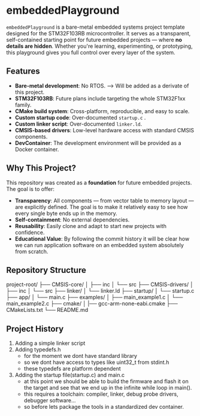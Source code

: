 # embeddedPlayground

`embeddedPlayground` is a bare-metal embedded systems project template designed for the STM32F103RB microcontroller. It serves as a transparent, self-contained starting point for future embedded projects — where **no details are hidden**. Whether you're learning, experimenting, or prototyping, this playground gives you full control over every layer of the system.

## Features

- **Bare-metal development**: No RTOS. --> Will be added as a derivate of this project.
- **STM32F103RB**: Future plans include targeting the whole STM32F1xx family.
- **CMake build system**: Cross-platform, reproducible, and easy to scale.
- **Custom startup code**: Over-documented `startup.c` .
- **Custom linker script**: Over-documented `linker.ld`.
- **CMSIS-based drivers**: Low-level hardware access with standard CMSIS components.
- **DevContainer**: The development environment will be provided as a Docker container.

## Why This Project?

This repository was created as a **foundation** for future embedded projects. The goal is to offer:
- **Transparency**: All components — from vector table to memory layout — are explicitly defined. The goal is to make it relatively easy to see how every single byte ends up in the memory.
- **Self-containment**: No external dependencies. 
- **Reusability**: Easily clone and adapt to start new projects with confidence.
- **Educational Value**: By following the commit history it will be clear how we can run application software on an embedded system absolutely from scratch.

## Repository Structure
project-root/
├── CMSIS-core/
│   ├── inc
│   └── src
├── CMSIS-drivers/
│   ├── inc
│   └── src
├── linker/
│   └── linker.ld
├── startup/
│   └── startup.c
├── app/
│   └── main.c
├── examples/
│   ├── main_example1.c
│   └── main_example2.c
├── cmake/
│   |── gcc-arm-none-eabi.cmake
├── CMakeLists.txt
└── README.md


## Project History
1. Adding a simple linker script
2. Adding typedefs.h 
    - for the moment we dont have standard library
    - so we dont have access to types like uint32_t from stdint.h
    - these typedefs are platform dependent
3. Adding the startup file(startup.c) and main.c
    - at this point we should be able to build the firmware and flash it on the target and see that we end up in the infinite while loop in main().
    - this requires a toolchain: compiler, linker, debug probe drivers, debugger software...
    - so before lets package the tools in a standardized dev container.


